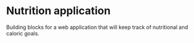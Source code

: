 # Nutrition application
Building blocks for a web application that will keep track of nutritional and caloric goals. 
